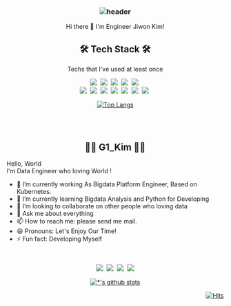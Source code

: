 <h3 align="center">

![header](https://capsule-render.vercel.app/api?type=waving&color=auto&height=300&section=header&text=G1's%20Porfolio&fontSize=90)
</h3>

<div align="center"> Hi there 👋 I'm Engineer Jiwon Kim!</div>

<h2 align="center">🛠 Tech Stack 🛠</h2>

<p align="center"> Techs that I've used at least once </p>

<p align="center">
  <img src="https://img.shields.io/badge/Python-3766AB?style=flat-square&logo=Python&logoColor=white"/></a>&nbsp 
  <img src="https://img.shields.io/badge/Java-007396?style=flat-square&logo=Java&logoColor=white"/></a>&nbsp 
  <img src="https://img.shields.io/badge/C-A8B9CC?style=flat-square&logo=C&logoColor=white"/></a>&nbsp 
  <img src="https://img.shields.io/badge/Javascript-ffb13b?style=flat-square&logo=javascript&logoColor=white"/></a>&nbsp 
  <img src="https://img.shields.io/badge/css-1572B6?style=flat-square&logo=css3&logoColor=white"/></a>&nbsp 
  <br>
  <img src="https://img.shields.io/badge/Go-11B48A?style=flat-square&logo=Go&logoColor=white"/></a>&nbsp 
  <img src="https://img.shields.io/badge/SpringBoot-6DB33F?style=flat-square&logo=Spring&logoColor=white"/></a>&nbsp 
  <img src="https://img.shields.io/badge/Django-092E20?style=flat-square&logo=Django&logoColor=white"/></a>&nbsp 
  <img src="https://img.shields.io/badge/Mysql-E6B91E?style=flat-square&logo=MySql&logoColor=white"/></a>&nbsp 
  <img src="https://img.shields.io/badge/HyperledgerFabric-DB3552?style=flat-square&logo=Hulu&logoColor=white"/></a>&nbsp 
  <img src="https://img.shields.io/badge/aws-333664?style=flat-square&logo=amazon-aws&logoColor=white"/></a>&nbsp 
  <img src="https://img.shields.io/badge/elasticsearch-005571?style=flat-square&logo=elasticsearch&logoColor=white"/></a>&nbsp 
</p>

<div align="center">
  
  [![Top Langs](https://github-readme-stats.vercel.app/api/top-langs/?username=goodday-g1)](https://github.com/goodday-g1/github-readme-stats)
</div>

<br>
<br>


<h2 align="center"> 🙋‍♀️ G1_Kim 🙋‍♀️ </h2>

Hello, World  
I'm Data Engineer who loving World !

- 🔭 I’m currently working As Bigdata Platform Engineer, Based on Kubernetes.
- 🌱 I’m currently learning Bigdata Analysis and Python for Developing
- 👯 I’m looking to collaborate on other people who loving data
- 💬 Ask me about everything
- 📫 How to reach me: please send me mail.
- 😄 Pronouns: Let's Enjoy Our Time!
- ⚡ Fun fact: Developing Myself


<br>

<p align="center">
  <a href="https://g1-kim.tistory.com/"><img src="https://img.shields.io/badge/Tech%20Blog-11B48A?style=flat-square&logo=Tistory&logoColor=white&link=https://g1-kim.tistory.com/"/></a>&nbsp
  <a href="https://www.instagram.com/g1_kim"><img src="https://img.shields.io/badge/Instagram-E4405F?style=flat-square&logo=Instagram&logoColor=white&link=https://www.instagram.com/g1_kim"/></a>&nbsp
  <a href="mailto:jwdalnim@gmail.com"><img src="https://img.shields.io/badge/Gmail-d14836?style=flat-square&logo=Gmail&logoColor=white&link=jwdalnim@gmail.com"/></a>&nbsp
  <a href="https://www.linkedin.com/in/jiwon-kim-73816b203/"><img src="https://img.shields.io/badge/-LinkedIn-blue?style=flat&logo=Linkedin&logoColor=white&link=https://www.linkedin.com/in/jiwon-kim-73816b203"/></a>
</p>

  <div align=center>
  
  [![*'s github stats](https://github-readme-stats.vercel.app/api?username=goodday-g1&show_icon=true)](https://github.com/goodday-g1)
  </div>
    <div align=right>
	
  [![Hits](https://hits.seeyoufarm.com/api/count/incr/badge.svg?url=https%3A%2F%2Fgithub.com%2Fgoodday-g1)](https://github.com/goodday-g1) 
  </div>